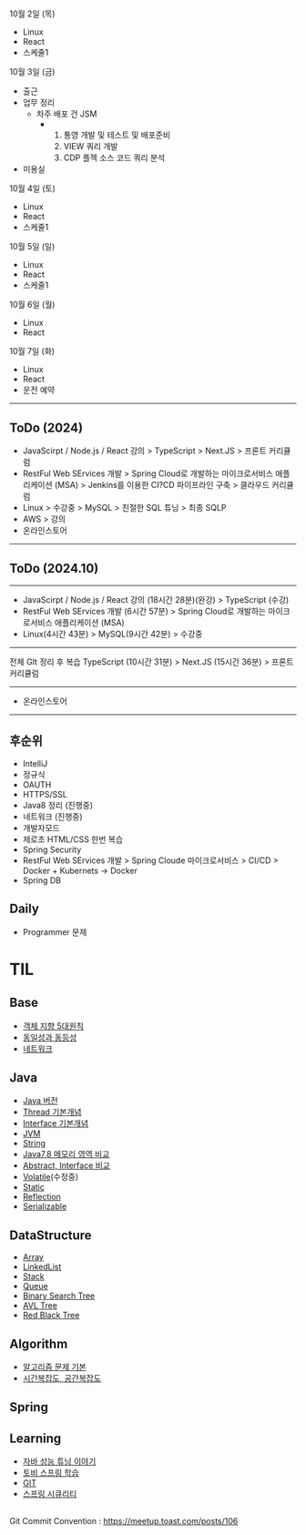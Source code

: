 ##

10월 2일 (목)
- Linux
- React
- 스케줄1

10월 3일 (금)
- 출근
- 업무 정리
  - 차주 배포 건 JSM
    - 1. 통영 개발 및 테스트 및 배포준비
      2. VIEW 쿼리 개발
      3. CDP 플젝 소스 코드 쿼리 분석
- 미용실

10월 4일 (토)
- Linux
- React
- 스케줄1

10월 5일 (일)
- Linux
- React
- 스케줄1
 
10월 6일 (월) 
- Linux
- React

10월 7일 (화)
- Linux
- React
- 운전 예약






---------------------------------------------------------------------------------------------
## ToDo (2024)
* JavaScirpt / Node.js / React 강의 > TypeScript > Next.JS > 프론트 커리큘럼
* RestFul Web SErvices 개발 > Spring Cloud로 개발하는 마이크로서비스 애플리케이션 (MSA) > Jenkins를 이용한 CI?CD 파이프라인 구축 > 클라우드 커리큘럼 
* Linux > 수강중 > MySQL > 친절한 SQL 튜닝 > 최종 SQLP
* AWS > 강의
* 온라인스토어 
---------------------------------------------------------------------------------------------
## ToDo (2024.10)
---------------------------------------------------------------------------------------------
* JavaScirpt / Node.js / React 강의 (18시간 28분)(완강) > TypeScript (수강)
* RestFul Web SErvices 개발 (6시간 57분) >  Spring Cloud로 개발하는 마이크로서비스 애플리케이션 (MSA) 
* Linux(4시간 43분) > MySQL(9시간 42분) > 수강중 
---------------------------------------------------------------------------------------------
전체 GIt 정리 후 복습
TypeScript (10시간 31분) > Next.JS (15시간 36분) > 프론트 커리큘럼

---------------------------------------------------------------------------------------------

* 온라인스토어 
---------------------------------------------------------------------------------------------
## 후순위
* IntelliJ
* 정규식
* OAUTH
* HTTPS/SSL
* Java8 정리 (진행중)
* 네트워크 (진행중)
* 개발자모드
* 제로초 HTML/CSS 한번 복습
* Spring Security
* RestFul Web SErvices 개발 > Spring Cloude 마이크로서비스 > CI/CD > Docker + Kubernets -> Docker
* Spring DB
  
## Daily 
  - Programmer 문제





# TIL

## Base
* [객체 지향 5대원칙](01.Base/Solid.md)
* [동일성과 동등성](01.Base/Identical_Equality.md)
* [네트워크](01.Base/Network/)

## Java
* [Java 버전](02.Java/Java_Version.md)
* [Thread 기본개념](02.Java/Thread.md)
* [Interface 기본개념](02.Java/Interface.md)
* [JVM](02.Java/JVM.md)
* [String](02.Java/String.md)
* [Java7,8 메모리 영역 비교](02.Java/Java7_Java8_Memory.md)
* [Abstract, Interface 비교](02.Java/Abstract_Interface.md)
* [Volatile](02.Java/Volatile.md)(수정중)
* [Static](02.Java/Static.md)
* [Reflection](02.Java/Reflection.md)
* [Serializable](02.Java/Serializable.md)

## DataStructure
* [Array](03.DataStructure/Array.md)
* [LinkedList](03.DataStructure/LinkedList.md)
* [Stack](03.DataStructure/Stack.md)
* [Queue](03.DataStructure/Queue.md)
* [Binary Search Tree](03.DataStructure/BinarySearchTree.md)
* [AVL Tree](03.DataStructure/AVLTree.md)
* [Red Black Tree](03.DataStructure/RedBlackTree.md)

## Algorithm
* [알고리즘 문제 기본](04.Algorithm/Basic/)
* [시간복잡도, 공간복잡도](04.Algorithm/TimeSpaceComplexity.md)

## Spring

## Learning

* [자바 성능 튜닝 이야기](06.Learning/JavaTuning)
* [토비 스프링 학습](06.Learning/TobySpring)
* [GIT](06.Learning/GIT)
* [스프링 시큐리티](06.Learning/SpringSecurity)

## 

Git Commit Convention : https://meetup.toast.com/posts/106
